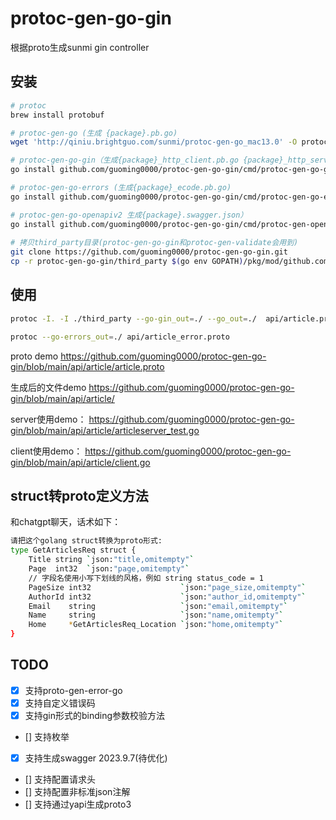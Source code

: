 # protoc-gen-go-gin
根据proto生成sunmi gin controller

## 安装
```bash
# protoc
brew install protobuf

# protoc-gen-go (生成 {package}.pb.go)
wget 'http://qiniu.brightguo.com/sunmi/protoc-gen-go_mac13.0' -O protoc-gen-go && chmod +x protoc-gen-go && mv protoc-gen-go $(go env GOPATH)/bin

# protoc-gen-go-gin（生成{package}_http_client.pb.go {package}_http_server.pb.go {package}_json.pb.go）
go install github.com/guoming0000/protoc-gen-go-gin/cmd/protoc-gen-go-gin@latest

# protoc-gen-go-errors (生成{package}_ecode.pb.go)
go install github.com/guoming0000/protoc-gen-go-gin/cmd/protoc-gen-go-errors@latest

# protoc-gen-go-openapiv2 生成{package}.swagger.json）
go install github.com/guoming0000/protoc-gen-go-gin/cmd/protoc-gen-openapi@latest
  
# 拷贝third_party目录(protoc-gen-go-gin和protoc-gen-validate会用到)
git clone https://github.com/guoming0000/protoc-gen-go-gin.git
cp -r protoc-gen-go-gin/third_party $(go env GOPATH)/pkg/mod/github.com/guoming0000/
```

## 使用
```bash
protoc -I. -I ./third_party --go-gin_out=./ --go_out=./  api/article.proto

protoc --go-errors_out=./ api/article_error.proto

```

proto demo
https://github.com/guoming0000/protoc-gen-go-gin/blob/main/api/article/article.proto

生成后的文件demo
https://github.com/guoming0000/protoc-gen-go-gin/blob/main/api/article/

server使用demo：
https://github.com/guoming0000/protoc-gen-go-gin/blob/main/api/article/articleserver_test.go

client使用demo：
https://github.com/guoming0000/protoc-gen-go-gin/blob/main/api/article/client.go

## struct转proto定义方法
和chatgpt聊天，话术如下：
```bash
请把这个golang struct转换为proto形式:
type GetArticlesReq struct {
	Title string `json:"title,omitempty"`
	Page  int32  `json:"page,omitempty"`
	// 字段名使用小写下划线的风格，例如 string status_code = 1
	PageSize int32                    `json:"page_size,omitempty"`
	AuthorId int32                    `json:"author_id,omitempty"`
	Email    string                   `json:"email,omitempty"`
	Name     string                   `json:"name,omitempty"`
	Home     *GetArticlesReq_Location `json:"home,omitempty"`
}
```
## TODO
- [x] 支持proto-gen-error-go
- [x] 支持自定义错误码
- [x] 支持gin形式的binding参数校验方法
- [] 支持枚举
- [x] 支持生成swagger 2023.9.7(待优化)
- [] 支持配置请求头
- [] 支持配置非标准json注解
- [] 支持通过yapi生成proto3
